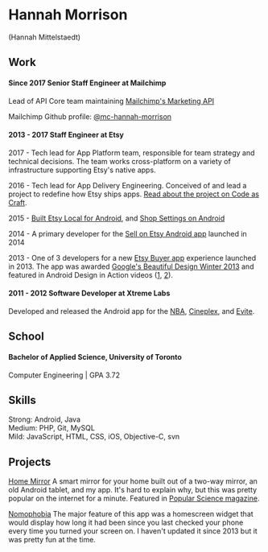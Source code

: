 # Hannah Morrison
(Hannah Mittelstaedt)

## Work
#### Since 2017 Senior Staff Engineer at Mailchimp
Lead of API Core team maintaining [Mailchimp's Marketing API](https://mailchimp.com/developer/marketing/)

Mailchimp Github profile: [@mc-hannah-morrison](https://github.com/mc-hannah-morrison)

#### 2013 - 2017 Staff Engineer at Etsy
2017 - Tech lead for App Platform team, responsible for team strategy and technical decisions. The team works cross-platform on a variety of infrastructure supporting Etsy's native apps.

2016 - Tech lead for App Delivery Engineering. Conceived of and lead a project to redefine how Etsy ships apps. [Read about the project on Code as Craft](https://codeascraft.com/2017/05/15/how-etsy-ships-apps/).

2015 - [Built Etsy Local for Android](https://blog.etsy.com/news/2015/shop-in-your-backyard-with-etsy-local-now-on-mobile/), and [Shop Settings on Android](https://blog.etsy.com/news/2015/new-shop-settings-for-on-the-go-updates/)

2014 - A primary developer for the [Sell on Etsy Android app](https://play.google.com/store/apps/details?id=com.etsy.android.soe) launched in 2014

2013 - One of 3 developers for a new [Etsy Buyer app](https://play.google.com/store/apps/details?id=com.etsy.android) experience launched in 2013. The app was awarded [Google's Beautiful Design Winter 2013](https://play.google.com/store/apps/collection/promotion_3000235_beautiful_apps) and featured in Android Design in Action videos ([1](https://youtu.be/Z2kteE-Rrgg?t=22m58s), [2](https://youtu.be/GjUxEddmjFw?t=20m31s)).

#### 2011 - 2012 Software Developer at Xtreme Labs
Developed and released the Android app for the [NBA](https://play.google.com/store/apps/details?id=com.nbadigital.gametimelite), [Cineplex](https://play.google.com/store/apps/details?id=com.fivemobile.cineplex), and [Evite](https://play.google.com/store/apps/details?id=com.evite).

## School
#### Bachelor of Applied Science, University of Toronto
Computer Engineering | GPA 3.72

## Skills
Strong: Android, Java </br>
Medium: PHP, Git, MySQL </br>
Mild: JavaScript, HTML, CSS, iOS, Objective-C, svn

## Projects
[Home Mirror](https://github.com/HannahMitt/HomeMirror) A smart mirror for your home built out of a two-way mirror, an old Android tablet, and my app. It's hard to explain why, but this was pretty popular on the internet for a minute. Featured in [Popular Science magazine](http://www.popsci.com/how-to-turn-your-smartphone-into-smart-mirror).

[Nomophobia](https://play.google.com/store/apps/details?id=com.hannah.nomophobia) The major feature of this app was a homescreen widget that would display how long it had been since you last checked your phone every time you turned your screen on. I haven't updated it since 2013 but it was pretty fun at the time.

